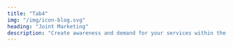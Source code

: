 ```yaml
---
title: "Tab4"
img: "/img/icon-blog.svg"
heading: "Joint Marketing"
description: "Create awareness and demand for your services within the Storj ecosystem and with your customers and prospects through joint and co-branded marketing and PR opportunities."
---
```


